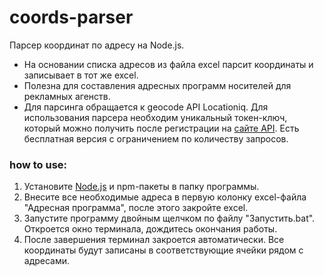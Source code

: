 # coords-parser
Парсер координат по адресу на Node.js.

- На основании списка адресов из файла excel парсит координаты и записывает в тот же excel. </li>
- Полезна для составления адресных программ носителей для рекламных агенств. </li>
- Для парсинга обращается к geocode API Locationiq. Для использования парсера необходим уникальный токен-ключ, который можно получить после регистрации на [сайте API](https://locationiq.com). Есть бесплатная версия с ограничением по количеству запросов.

### how to use:
1. Установите [Node.js](https://nodejs.org/ru/) и npm-пакеты в папку программы. 
2. Внесите все необходимые адреса в первую колонку excel-файла "Адресная программа", после этого закройте excel.
3. Запустите программу двойным щелчком по файлу "Запустить.bat". Откроется окно терминала, дождитесь окончания работы.
4. После завершения терминал закроется автоматически. Все координаты будут записаны в соответствующие ячейки рядом с адресами.





